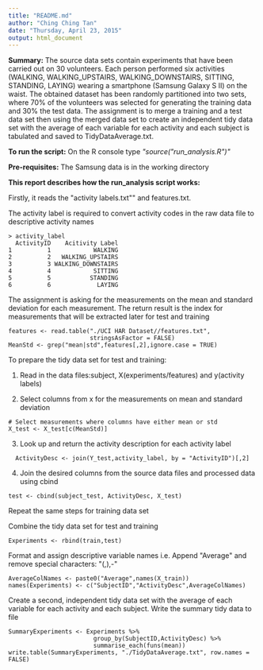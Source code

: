 ```yaml
---
title: "README.md"
author: "Ching Ching Tan"
date: "Thursday, April 23, 2015"
output: html_document
---
```


**Summary:** The source data sets contain experiments that have been carried out on 30 volunteers. Each person performed six activities (WALKING, WALKING_UPSTAIRS, WALKING_DOWNSTAIRS, SITTING, STANDING, LAYING) wearing a smartphone (Samsung Galaxy S II) on the waist. The obtained dataset has been randomly partitioned into two sets, where 70% of the volunteers was selected for generating the training data and 30% the test data. The assignment is to merge a training and a test data set then using the merged data set to create an independent tidy data set with the average of each variable for each activity and each subject is tabulated and saved to TidyDataAverage.txt.

**To run the script:** On the R console type *"source("run_analysis.R")"*

**Pre-requisites:** The Samsung data is in the working directory

**This report describes how the run_analysis script works:**

Firstly, it reads the "activity labels.txt"" and features.txt.

The activity label is required to convert activity codes in the raw data file to descriptive activity names 

```{r}
> activity_label
  ActivityID    Acitivity Label
1          1            WALKING
2          2   WALKING_UPSTAIRS
3          3 WALKING_DOWNSTAIRS
4          4            SITTING
5          5           STANDING
6          6             LAYING
```

The assignment is asking for the measurements on the mean and standard deviation for each measurement. The return result is the index for measurements that will be extracted later for test and training

```{r}
features <- read.table("./UCI HAR Dataset//features.txt",
                       stringsAsFactor = FALSE)
MeanStd <- grep("mean|std",features[,2],ignore.case = TRUE)
```

To prepare the tidy data set for test and training:

1. Read in the data files:subject, X(experiments/features) and y(activity labels)

2. Select columns from x for the measurements on mean and standard deviation
```{r}
# Select measurements where columns have either mean or std 
X_test <- X_test[c(MeanStd)]
```

3. Look up and return the activity description for each activity label  
```{r}
  ActivityDesc <- join(Y_test,activity_label, by = "ActivityID")[,2]
```
  
4. Join the desired columns from the source data files and processed data using cbind
```{r}
test <- cbind(subject_test, ActivityDesc, X_test)
```

Repeat the same steps for training data set

Combine the tidy data set for test and training
```{r}
Experiments <- rbind(train,test)
```

Format and assign descriptive variable names i.e. Append "Average" 
and remove special characters: "(,),-"
```{r}
AverageColNames <- paste0("Average",names(X_train))
names(Experiments) <- c("SubjectID","ActivityDesc",AverageColNames)
```

Create a second, independent tidy data set with the average of each variable 
for each activity and each subject. Write the summary tidy data to file
```{r}
SummaryExperiments <- Experiments %>%
                        group_by(SubjectID,ActivityDesc) %>%
                        summarise_each(funs(mean))
write.table(SummaryExperiments, "./TidyDataAverage.txt", row.names = FALSE)
```